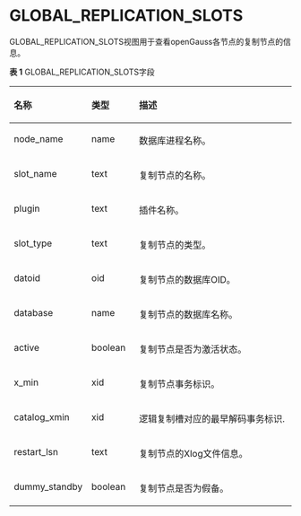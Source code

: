 # GLOBAL\_REPLICATION\_SLOTS

GLOBAL\_REPLICATION\_SLOTS视图用于查看openGauss各节点的复制节点的信息。

**表 1**  GLOBAL\_REPLICATION\_SLOTS字段

<a name="zh-cn_topic_0237122711_table7541947184512"></a>
<table><thead align="left"><tr id="zh-cn_topic_0237122711_row18655164711454"><th class="cellrowborder" valign="top" width="25.14%" id="mcps1.2.4.1.1"><p id="zh-cn_topic_0237122711_p1465510478458"><a name="zh-cn_topic_0237122711_p1465510478458"></a><a name="zh-cn_topic_0237122711_p1465510478458"></a><strong id="zh-cn_topic_0237122711_b1765584724518"><a name="zh-cn_topic_0237122711_b1765584724518"></a><a name="zh-cn_topic_0237122711_b1765584724518"></a>名称</strong></p>
</th>
<th class="cellrowborder" valign="top" width="16.950000000000003%" id="mcps1.2.4.1.2"><p id="zh-cn_topic_0237122711_p1665504774511"><a name="zh-cn_topic_0237122711_p1665504774511"></a><a name="zh-cn_topic_0237122711_p1665504774511"></a><strong id="zh-cn_topic_0237122711_b16655134714520"><a name="zh-cn_topic_0237122711_b16655134714520"></a><a name="zh-cn_topic_0237122711_b16655134714520"></a>类型</strong></p>
</th>
<th class="cellrowborder" valign="top" width="57.91%" id="mcps1.2.4.1.3"><p id="zh-cn_topic_0237122711_p065664719451"><a name="zh-cn_topic_0237122711_p065664719451"></a><a name="zh-cn_topic_0237122711_p065664719451"></a><strong id="zh-cn_topic_0237122711_b265684715457"><a name="zh-cn_topic_0237122711_b265684715457"></a><a name="zh-cn_topic_0237122711_b265684715457"></a>描述</strong></p>
</th>
</tr>
</thead>
<tbody><tr id="zh-cn_topic_0237122711_row7656194714518"><td class="cellrowborder" valign="top" width="25.14%" headers="mcps1.2.4.1.1 "><p id="zh-cn_topic_0237122711_p1465614474457"><a name="zh-cn_topic_0237122711_p1465614474457"></a><a name="zh-cn_topic_0237122711_p1465614474457"></a>node_name</p>
</td>
<td class="cellrowborder" valign="top" width="16.950000000000003%" headers="mcps1.2.4.1.2 "><p id="zh-cn_topic_0237122711_p96568475456"><a name="zh-cn_topic_0237122711_p96568475456"></a><a name="zh-cn_topic_0237122711_p96568475456"></a>name</p>
</td>
<td class="cellrowborder" valign="top" width="57.91%" headers="mcps1.2.4.1.3 "><p id="zh-cn_topic_0237122711_p16561847144511"><a name="zh-cn_topic_0237122711_p16561847144511"></a><a name="zh-cn_topic_0237122711_p16561847144511"></a>数据库进程名称。</p>
</td>
</tr>
<tr id="zh-cn_topic_0237122711_row116569477456"><td class="cellrowborder" valign="top" width="25.14%" headers="mcps1.2.4.1.1 "><p id="zh-cn_topic_0237122711_p11657947154510"><a name="zh-cn_topic_0237122711_p11657947154510"></a><a name="zh-cn_topic_0237122711_p11657947154510"></a>slot_name</p>
</td>
<td class="cellrowborder" valign="top" width="16.950000000000003%" headers="mcps1.2.4.1.2 "><p id="zh-cn_topic_0237122711_p19657174720451"><a name="zh-cn_topic_0237122711_p19657174720451"></a><a name="zh-cn_topic_0237122711_p19657174720451"></a>text</p>
</td>
<td class="cellrowborder" valign="top" width="57.91%" headers="mcps1.2.4.1.3 "><p id="zh-cn_topic_0237122711_p1365744711453"><a name="zh-cn_topic_0237122711_p1365744711453"></a><a name="zh-cn_topic_0237122711_p1365744711453"></a>复制节点的名称。</p>
</td>
</tr>
<tr id="zh-cn_topic_0237122711_row26578472450"><td class="cellrowborder" valign="top" width="25.14%" headers="mcps1.2.4.1.1 "><p id="zh-cn_topic_0237122711_p365711474451"><a name="zh-cn_topic_0237122711_p365711474451"></a><a name="zh-cn_topic_0237122711_p365711474451"></a>plugin</p>
</td>
<td class="cellrowborder" valign="top" width="16.950000000000003%" headers="mcps1.2.4.1.2 "><p id="zh-cn_topic_0237122711_p7657154713454"><a name="zh-cn_topic_0237122711_p7657154713454"></a><a name="zh-cn_topic_0237122711_p7657154713454"></a>text</p>
</td>
<td class="cellrowborder" valign="top" width="57.91%" headers="mcps1.2.4.1.3 "><p id="zh-cn_topic_0237122711_p26572047164512"><a name="zh-cn_topic_0237122711_p26572047164512"></a><a name="zh-cn_topic_0237122711_p26572047164512"></a>插件名称。</p>
</td>
</tr>
<tr id="zh-cn_topic_0237122711_row16571347204512"><td class="cellrowborder" valign="top" width="25.14%" headers="mcps1.2.4.1.1 "><p id="zh-cn_topic_0237122711_p36581947154515"><a name="zh-cn_topic_0237122711_p36581947154515"></a><a name="zh-cn_topic_0237122711_p36581947154515"></a>slot_type</p>
</td>
<td class="cellrowborder" valign="top" width="16.950000000000003%" headers="mcps1.2.4.1.2 "><p id="zh-cn_topic_0237122711_p565844719455"><a name="zh-cn_topic_0237122711_p565844719455"></a><a name="zh-cn_topic_0237122711_p565844719455"></a>text</p>
</td>
<td class="cellrowborder" valign="top" width="57.91%" headers="mcps1.2.4.1.3 "><p id="zh-cn_topic_0237122711_p18658104718457"><a name="zh-cn_topic_0237122711_p18658104718457"></a><a name="zh-cn_topic_0237122711_p18658104718457"></a>复制节点的类型。</p>
</td>
</tr>
<tr id="zh-cn_topic_0237122711_row126582047124511"><td class="cellrowborder" valign="top" width="25.14%" headers="mcps1.2.4.1.1 "><p id="zh-cn_topic_0237122711_p9658947194511"><a name="zh-cn_topic_0237122711_p9658947194511"></a><a name="zh-cn_topic_0237122711_p9658947194511"></a>datoid</p>
</td>
<td class="cellrowborder" valign="top" width="16.950000000000003%" headers="mcps1.2.4.1.2 "><p id="zh-cn_topic_0237122711_p365814714517"><a name="zh-cn_topic_0237122711_p365814714517"></a><a name="zh-cn_topic_0237122711_p365814714517"></a>oid</p>
</td>
<td class="cellrowborder" valign="top" width="57.91%" headers="mcps1.2.4.1.3 "><p id="zh-cn_topic_0237122711_p18658114712451"><a name="zh-cn_topic_0237122711_p18658114712451"></a><a name="zh-cn_topic_0237122711_p18658114712451"></a>复制节点的数据库OID。</p>
</td>
</tr>
<tr id="zh-cn_topic_0237122711_row206581047184519"><td class="cellrowborder" valign="top" width="25.14%" headers="mcps1.2.4.1.1 "><p id="zh-cn_topic_0237122711_p1658154715455"><a name="zh-cn_topic_0237122711_p1658154715455"></a><a name="zh-cn_topic_0237122711_p1658154715455"></a>database</p>
</td>
<td class="cellrowborder" valign="top" width="16.950000000000003%" headers="mcps1.2.4.1.2 "><p id="zh-cn_topic_0237122711_p1565824719458"><a name="zh-cn_topic_0237122711_p1565824719458"></a><a name="zh-cn_topic_0237122711_p1565824719458"></a>name</p>
</td>
<td class="cellrowborder" valign="top" width="57.91%" headers="mcps1.2.4.1.3 "><p id="zh-cn_topic_0237122711_p1465915471458"><a name="zh-cn_topic_0237122711_p1465915471458"></a><a name="zh-cn_topic_0237122711_p1465915471458"></a>复制节点的数据库名称。</p>
</td>
</tr>
<tr id="zh-cn_topic_0237122711_row1265964719453"><td class="cellrowborder" valign="top" width="25.14%" headers="mcps1.2.4.1.1 "><p id="zh-cn_topic_0237122711_p9659144713453"><a name="zh-cn_topic_0237122711_p9659144713453"></a><a name="zh-cn_topic_0237122711_p9659144713453"></a>active</p>
</td>
<td class="cellrowborder" valign="top" width="16.950000000000003%" headers="mcps1.2.4.1.2 "><p id="zh-cn_topic_0237122711_p156591047184517"><a name="zh-cn_topic_0237122711_p156591047184517"></a><a name="zh-cn_topic_0237122711_p156591047184517"></a>boolean</p>
</td>
<td class="cellrowborder" valign="top" width="57.91%" headers="mcps1.2.4.1.3 "><p id="zh-cn_topic_0237122711_p1765934714513"><a name="zh-cn_topic_0237122711_p1765934714513"></a><a name="zh-cn_topic_0237122711_p1765934714513"></a>复制节点是否为激活状态。</p>
</td>
</tr>
<tr id="zh-cn_topic_0237122711_row765904724515"><td class="cellrowborder" valign="top" width="25.14%" headers="mcps1.2.4.1.1 "><p id="zh-cn_topic_0237122711_p865915478458"><a name="zh-cn_topic_0237122711_p865915478458"></a><a name="zh-cn_topic_0237122711_p865915478458"></a>x_min</p>
</td>
<td class="cellrowborder" valign="top" width="16.950000000000003%" headers="mcps1.2.4.1.2 "><p id="zh-cn_topic_0237122711_p1265984718453"><a name="zh-cn_topic_0237122711_p1265984718453"></a><a name="zh-cn_topic_0237122711_p1265984718453"></a>xid</p>
</td>
<td class="cellrowborder" valign="top" width="57.91%" headers="mcps1.2.4.1.3 "><p id="zh-cn_topic_0237122711_p20659347124518"><a name="zh-cn_topic_0237122711_p20659347124518"></a><a name="zh-cn_topic_0237122711_p20659347124518"></a>复制节点事务标识。</p>
</td>
</tr>
<tr id="zh-cn_topic_0237122711_row199875557352"><td class="cellrowborder" valign="top" width="25.14%" headers="mcps1.2.4.1.1 "><p id="zh-cn_topic_0237122711_p498815554354"><a name="zh-cn_topic_0237122711_p498815554354"></a><a name="zh-cn_topic_0237122711_p498815554354"></a>catalog_xmin</p>
</td>
<td class="cellrowborder" valign="top" width="16.950000000000003%" headers="mcps1.2.4.1.2 "><p id="zh-cn_topic_0237122711_p4988755183519"><a name="zh-cn_topic_0237122711_p4988755183519"></a><a name="zh-cn_topic_0237122711_p4988755183519"></a>xid</p>
</td>
<td class="cellrowborder" valign="top" width="57.91%" headers="mcps1.2.4.1.3 "><p id="zh-cn_topic_0237122711_p1598955513356"><a name="zh-cn_topic_0237122711_p1598955513356"></a><a name="zh-cn_topic_0237122711_p1598955513356"></a>逻辑复制槽对应的最早解码事务标识.</p>
</td>
</tr>
<tr id="zh-cn_topic_0237122711_row3659164714513"><td class="cellrowborder" valign="top" width="25.14%" headers="mcps1.2.4.1.1 "><p id="zh-cn_topic_0237122711_p146591447204517"><a name="zh-cn_topic_0237122711_p146591447204517"></a><a name="zh-cn_topic_0237122711_p146591447204517"></a>restart_lsn</p>
</td>
<td class="cellrowborder" valign="top" width="16.950000000000003%" headers="mcps1.2.4.1.2 "><p id="zh-cn_topic_0237122711_p12660114714455"><a name="zh-cn_topic_0237122711_p12660114714455"></a><a name="zh-cn_topic_0237122711_p12660114714455"></a>text</p>
</td>
<td class="cellrowborder" valign="top" width="57.91%" headers="mcps1.2.4.1.3 "><p id="zh-cn_topic_0237122711_p2066013477455"><a name="zh-cn_topic_0237122711_p2066013477455"></a><a name="zh-cn_topic_0237122711_p2066013477455"></a>复制节点的Xlog文件信息。</p>
</td>
</tr>
<tr id="zh-cn_topic_0237122711_row966004764520"><td class="cellrowborder" valign="top" width="25.14%" headers="mcps1.2.4.1.1 "><p id="zh-cn_topic_0237122711_p56609472453"><a name="zh-cn_topic_0237122711_p56609472453"></a><a name="zh-cn_topic_0237122711_p56609472453"></a>dummy_standby</p>
</td>
<td class="cellrowborder" valign="top" width="16.950000000000003%" headers="mcps1.2.4.1.2 "><p id="zh-cn_topic_0237122711_p866044719454"><a name="zh-cn_topic_0237122711_p866044719454"></a><a name="zh-cn_topic_0237122711_p866044719454"></a>boolean</p>
</td>
<td class="cellrowborder" valign="top" width="57.91%" headers="mcps1.2.4.1.3 "><p id="zh-cn_topic_0237122711_p1660124716452"><a name="zh-cn_topic_0237122711_p1660124716452"></a><a name="zh-cn_topic_0237122711_p1660124716452"></a>复制节点是否为假备。</p>
</td>
</tr>
</tbody>
</table>

